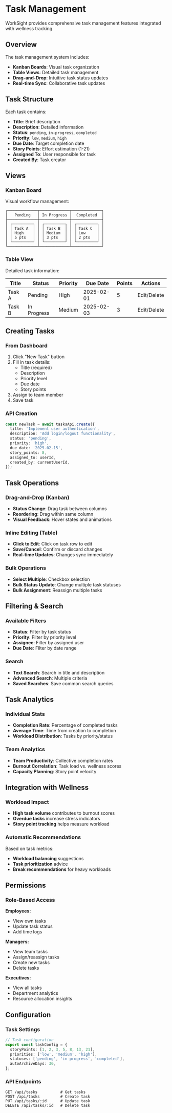 # Task Management

WorkSight provides comprehensive task management features integrated with
wellness tracking.

## Overview

The task management system includes:

- **Kanban Boards**: Visual task organization
- **Table Views**: Detailed task management
- **Drag-and-Drop**: Intuitive task status updates
- **Real-time Sync**: Collaborative task updates

## Task Structure

Each task contains:

- **Title**: Brief description
- **Description**: Detailed information
- **Status**: `pending`, `in-progress`, `completed`
- **Priority**: `low`, `medium`, `high`
- **Due Date**: Target completion date
- **Story Points**: Effort estimation (1-21)
- **Assigned To**: User responsible for task
- **Created By**: Task creator

## Views

### Kanban Board

Visual workflow management:

```
┌─────────────┬─────────────┬─────────────┐
│   Pending   │ In Progress │  Completed  │
├─────────────┼─────────────┼─────────────┤
│ ┌─────────┐ │ ┌─────────┐ │ ┌─────────┐ │
│ │ Task A  │ │ │ Task B  │ │ │ Task C  │ │
│ │ High    │ │ │ Medium  │ │ │ Low     │ │
│ │ 5 pts   │ │ │ 3 pts   │ │ │ 2 pts   │ │
│ └─────────┘ │ └─────────┘ │ └─────────┘ │
└─────────────┴─────────────┴─────────────┘
```

### Table View

Detailed task information:

| Title  | Status      | Priority | Due Date   | Points | Actions     |
| ------ | ----------- | -------- | ---------- | ------ | ----------- |
| Task A | Pending     | High     | 2025-02-01 | 5      | Edit/Delete |
| Task B | In Progress | Medium   | 2025-02-03 | 3      | Edit/Delete |

## Creating Tasks

### From Dashboard

1. Click "New Task" button
2. Fill in task details:
   - Title (required)
   - Description
   - Priority level
   - Due date
   - Story points
3. Assign to team member
4. Save task

### API Creation

```typescript
const newTask = await tasksApi.create({
  title: 'Implement user authentication',
  description: 'Add login/logout functionality',
  status: 'pending',
  priority: 'high',
  due_date: '2025-02-15',
  story_points: 8,
  assigned_to: userId,
  created_by: currentUserId,
});
```

## Task Operations

### Drag-and-Drop (Kanban)

- **Status Change**: Drag task between columns
- **Reordering**: Drag within same column
- **Visual Feedback**: Hover states and animations

### Inline Editing (Table)

- **Click to Edit**: Click on task row to edit
- **Save/Cancel**: Confirm or discard changes
- **Real-time Updates**: Changes sync immediately

### Bulk Operations

- **Select Multiple**: Checkbox selection
- **Bulk Status Update**: Change multiple task statuses
- **Bulk Assignment**: Reassign multiple tasks

## Filtering & Search

### Available Filters

- **Status**: Filter by task status
- **Priority**: Filter by priority level
- **Assignee**: Filter by assigned user
- **Due Date**: Filter by date range

### Search

- **Text Search**: Search in title and description
- **Advanced Search**: Multiple criteria
- **Saved Searches**: Save common search queries

## Task Analytics

### Individual Stats

- **Completion Rate**: Percentage of completed tasks
- **Average Time**: Time from creation to completion
- **Workload Distribution**: Tasks by priority/status

### Team Analytics

- **Team Productivity**: Collective completion rates
- **Burnout Correlation**: Task load vs. wellness scores
- **Capacity Planning**: Story point velocity

## Integration with Wellness

### Workload Impact

- **High task volume** contributes to burnout scores
- **Overdue tasks** increase stress indicators
- **Story point tracking** helps measure workload

### Automatic Recommendations

Based on task metrics:

- **Workload balancing** suggestions
- **Task prioritization** advice
- **Break recommendations** for heavy workloads

## Permissions

### Role-Based Access

**Employees:**

- View own tasks
- Update task status
- Add time logs

**Managers:**

- View team tasks
- Assign/reassign tasks
- Create new tasks
- Delete tasks

**Executives:**

- View all tasks
- Department analytics
- Resource allocation insights

## Configuration

### Task Settings

```typescript
// Task configuration
export const taskConfig = {
  storyPoints: [1, 2, 3, 5, 8, 13, 21],
  priorities: ['low', 'medium', 'high'],
  statuses: ['pending', 'in-progress', 'completed'],
  autoArchiveDays: 30,
};
```

### API Endpoints

```
GET /api/tasks          # Get tasks
POST /api/tasks         # Create task
PUT /api/tasks/:id      # Update task
DELETE /api/tasks/:id   # Delete task
```
